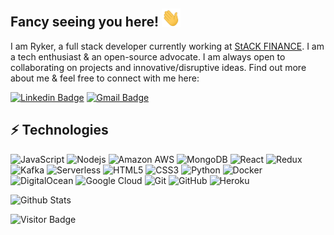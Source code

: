 ## Fancy seeing you here! <img src="https://raw.githubusercontent.com/RykerXE/RykerXE/master/wave.gif" width="30px">

I am Ryker, a full stack developer currently working at [StACK FINANCE](https://stackfinance.co/). I am a tech enthusiast & an open-source advocate. I am always open to collaborating on projects and innovative/disruptive ideas. Find out more about me & feel free to connect with me here:

[![Linkedin Badge](https://img.shields.io/badge/-rajnish-blue?style=flat-square&logo=Linkedin&logoColor=white&link=https://www.linkedin.com/in/rykerxs/)](https://www.linkedin.com/in/rykerxs/)
[![Gmail Badge](https://img.shields.io/badge/-rajnishxsn@gmail.com-c14438?style=flat-square&logo=Gmail&logoColor=white&link=mailto:rajnishxsn@gmail.com)](mailto:rajnishxsn@gmail.com)

## ⚡ Technologies

![JavaScript](https://img.shields.io/badge/-JavaScript-black?style=flat-square&logo=appveyor&logo=javascript)
![Nodejs](https://img.shields.io/badge/-Nodejs-black?style=for-the-badge&logo=appveyor&logo=Node.js)
![Amazon AWS](https://img.shields.io/badge/Amazon%20AWS-232F3E??style=for-the-badge&logo=appveyor&logo=amazon-aws)
![MongoDB](https://img.shields.io/badge/-MongoDB-black?style=flat-square&logo=mongodb)
![React](https://img.shields.io/badge/-React-black?style=flat-square&logo=react)
![Redux](https://img.shields.io/badge/-Redux-764ABC?style=flat-square&logo=redux)
![Kafka](https://img.shields.io/badge/-Kafka-000000?style=flat-square&logo=Apache-Kafka)
![Serverless](https://img.shields.io/badge/-Serverless-00000?style=flat-square&logo=Serverless)
![HTML5](https://img.shields.io/badge/-HTML5-E34F26?style=flat-square&logo=html5&logoColor=white)
![CSS3](https://img.shields.io/badge/-CSS3-1572B6?style=flat-square&logo=css3)
![Python](https://img.shields.io/badge/-Python-black?style=flat-square&logo=Python)
![Docker](https://img.shields.io/badge/-Docker-black?style=flat-square&logo=docker)
![DigitalOcean](https://img.shields.io/badge/-Digital%20Ocean-darkblue?style=flat-square&logo=digitalocean)
![Google Cloud](https://img.shields.io/badge/Google%20Cloud-black?style=flat-square&logo=google-cloud)
![Git](https://img.shields.io/badge/-Git-black?style=flat-square&logo=git)
![GitHub](https://img.shields.io/badge/-GitHub-181717?style=flat-square&logo=github)
![Heroku](https://img.shields.io/badge/-Heroku-430098?style=flat-square&logo=heroku)

![Github Stats](https://github-readme-stats.vercel.app/api?username=RykerXE&show_icons=true)

![Visitor Badge](https://visitor-badge.laobi.icu/badge?page_id=RykerXE.RykerXE)
